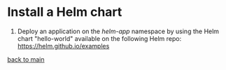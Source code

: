 # Install a Helm chart

1. Deploy an application on the *helm-app* namespace by using the Helm chart "hello-world" available on the following Helm repo: https://helm.github.io/examples

  [back to main](./README.md) 